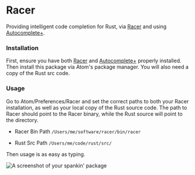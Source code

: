 # Racer

Providing intelligent code completion for Rust, via [Racer](https://github.com/phildawes/racer) and using [Autocomplete+](https://github.com/saschagehlich/autocomplete-plus).

### Installation

First, ensure you have both [Racer](https://github.com/phildawes/racer) and [Autocomplete+](https://github.com/saschagehlich/autocomplete-plus) properly installed. Then install this package via Atom's package manager. You will also need a copy of the Rust src code.

### Usage

Go to Atom/Preferences/Racer and set the correct paths to both your Racer installation, as well as your local copy of the Rust source code. The path to Racer should point to the Racer binary, while the Rust source will point to the directory.

- Racer Bin Path
  `/Users/me/software/racer/bin/racer`

- Rust Src Path
  `/Users/me/code/rust/src/`


Then usage is as easy as typing.

![A screenshot of your spankin' package](https://cloud.githubusercontent.com/assets/1395968/2886329/0396e8a4-d4e2-11e3-9813-f6697a01d959.gif)
